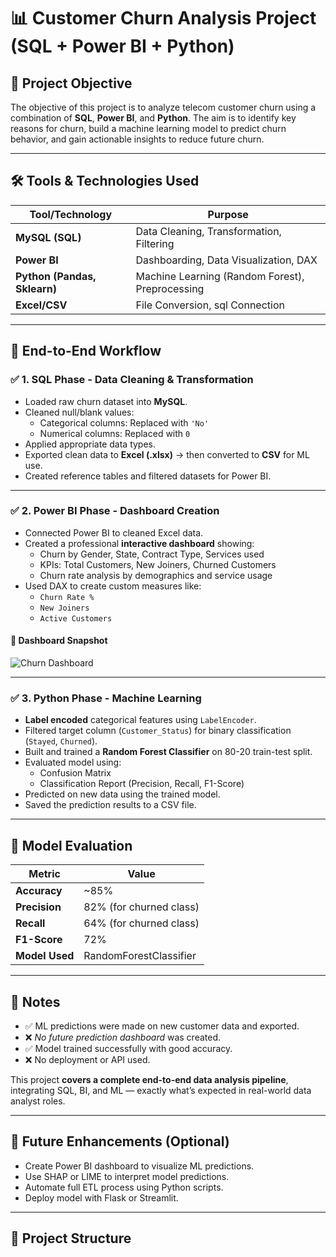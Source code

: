 # 📊 Customer Churn Analysis Project (SQL + Power BI + Python)

## 🧠 Project Objective

The objective of this project is to analyze telecom customer churn using a combination of **SQL**, 
**Power BI**, and **Python**. The aim is to identify key reasons for churn, 
build a machine learning model to predict churn behavior, and gain actionable insights to reduce future churn.

---

## 🛠️ Tools & Technologies Used

| Tool/Technology     | Purpose                                      |
|---------------------|----------------------------------------------|
| **MySQL (SQL)**     | Data Cleaning, Transformation, Filtering     |
| **Power BI**        | Dashboarding, Data Visualization, DAX        |
| **Python (Pandas, Sklearn)** | Machine Learning (Random Forest), Preprocessing |
| **Excel/CSV**       | File Conversion, sql Connection         |

---

## 🔄 End-to-End Workflow

### ✅ 1. SQL Phase - Data Cleaning & Transformation

- Loaded raw churn dataset into **MySQL**.
- Cleaned null/blank values:
  - Categorical columns: Replaced with `'No'`
  - Numerical columns: Replaced with `0`
- Applied appropriate data types.
- Exported clean data to **Excel (.xlsx)** → then converted to **CSV** for ML use.
- Created reference tables and filtered datasets for Power BI.

---

### ✅ 2. Power BI Phase - Dashboard Creation

- Connected Power BI to cleaned Excel data.
- Created a professional **interactive dashboard** showing:
  - Churn by Gender, State, Contract Type, Services used
  - KPIs: Total Customers, New Joiners, Churned Customers
  - Churn rate analysis by demographics and service usage
- Used DAX to create custom measures like:
  - `Churn Rate %`
  - `New Joiners`
  - `Active Customers`

#### 📸 Dashboard Snapshot

![Churn Dashboard](churn_analysis_dashboard.jpg)

---

### ✅ 3. Python Phase - Machine Learning

- **Label encoded** categorical features using `LabelEncoder`.
- Filtered target column (`Customer_Status`) for binary classification (`Stayed`, `Churned`).
- Built and trained a **Random Forest Classifier** on 80-20 train-test split.
- Evaluated model using:
  - Confusion Matrix
  - Classification Report (Precision, Recall, F1-Score)
- Predicted on new data using the trained model.
- Saved the prediction results to a CSV file.

---

## 🧪 Model Evaluation

| Metric            | Value       |
|-------------------|-------------|
| **Accuracy**      | ~85%        |
| **Precision**     | 82% (for churned class) |
| **Recall**        | 64% (for churned class) |
| **F1-Score**      | 72%         |
| **Model Used**    | RandomForestClassifier |

---

## 📝 Notes

- ✅ ML predictions were made on new customer data and exported.
- ❌ *No future prediction dashboard* was created.
- ✅ Model trained successfully with good accuracy.
- ❌ No deployment or API used.

This project **covers a complete end-to-end data analysis pipeline**, integrating SQL, BI, and ML — exactly what’s expected in real-world data analyst roles.

---

## 🚀 Future Enhancements (Optional)

- Create Power BI dashboard to visualize ML predictions.
- Use SHAP or LIME to interpret model predictions.
- Automate full ETL process using Python scripts.
- Deploy model with Flask or Streamlit.

---

## 📁 Project Structure

